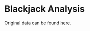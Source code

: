 # Blackjack Analysis

Original data can be found <a target="_blank" href="https://www.kaggle.com/mojocolors/900000-hands-of-blackjack-results">here</a>.
